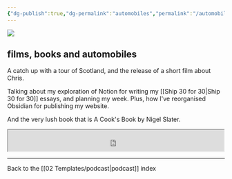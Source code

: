 ```yaml
---
{"dg-publish":true,"dg-permalink":"automobiles","permalink":"/automobiles/","dgPassFrontmatter":true,"created":"","updated":""}
---
```



![](https://source.unsplash.com/693RRbiTAaI/1900x1200)

## films, books and automobiles

A catch up with a tour of Scotland, and the release of a short film about Chris.

Talking about my exploration of Notion for writing my [[Ship 30 for 30\|Ship 30 for 30]] essays, and planning my week. Plus, how I've reorganised Obsidian for publishing my website.

And the very lush book that is A Cook's Book by Nigel Slater.

<iframe src="https://drive.google.com/file/d/1pNmVjcxswtFPAltRAYLM2lFZMAA99zfX/preview" width="500" height="50" allow="autoplay"></iframe>

---

Back to the [[02 Templates/podcast\|podcast]] index